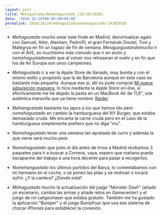 ```yaml
---
layout: post
title: Mehagustado/Nomehagustado [24/10/2010]
date: '2010-10-24T00:00:00+00:00'
permalink: 2010/10/24/mehagustadonomehagustado-24102010/
---
```

- *Mehagustado* mucho estar este finde en Madrid, desvirtualizar again con Samuel, Aitor, Alexliam, Pedro10, el gran Fernando Doutel, Toni y Malegrya en fin un lugazo de fin de semana. *Mesiguegustandomucho* ir con el AVE, es muchísimo más cómodo que ir en avión y *nomehagustadonada* que al volver nos retrasaran el vuelo y en fin que los de Air Europa son unos campeones.

- *Mehagustado* ir a ver la Apple Store de Xanadú, muy bonita y con el mismo estilo y propósito que la de Barcelona aunque en este caso es bastante más pequeña. Aunque eso sí, allí no pude comprar [Mi nueva adquisición maquera](http://www.flickr.com/photos/savior1980/5112147324/), lo hice mediante la Apple Store on-line, sí efectivamente me he dejado la pasta en un MacBook Air de 11,6", una auténtica maravilla que ya tiene nombre: [Raider](http://en.wikipedia.org/wiki/Cylon_Raider).

- *Mehangustado* bastante los japos a los que hemos ido pero *nomehagustado* en cambio la hamburguesa del NY Burger, que estaba demasiado cruda. Me encanta la carne cruda pero en el caso de la hamburguesa simplemente prefiero que no diga "mu".

- *Nomehagustado* tener una semana tan apretada de curro y además la que viene será mucho peor.

- *Nomehagustado* que justo el día antes de irnos a Madrid recibamos 3 paquetes para ir a buscar a Correos, vaya, espero que mañana pueda escaparme del trabajo a una hora decente para pasar a recogerlos.

- *Nomehangustado* los últimos partidos del Barça, lo comentábamos con mi hermano en el coche, o se ponen las pilas y se motivan o tocará sufrir. ¿Y la cantera? ¿Donde está?

- *Mehagustado* mucho la actualización del juego "Monster Dash" (añade un escenario, cambia las armas y añade retos en Gamecenter) y el juego de rol caligochaser que estaba gratuito. También me ha gustado la aplicación "Bumper" y el juego BumpFour que usa ese sistema de chocar iPhones para establecer la conexión.
